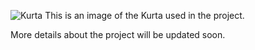 ![Kurta](https://github.com/Amitkumar-Vaghela/ikime_kurta/blob/master/Kurta.jpg)
This is an image of the Kurta used in the project.

More details about the project will be updated soon.
